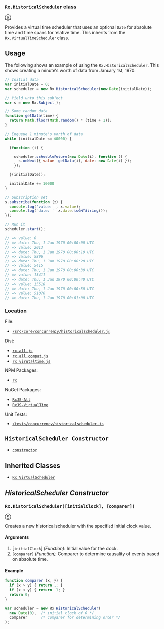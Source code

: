 ### `Rx.HistoricalScheduler` class
[&#x24C8;](https://github.com/Reactive-Extensions/RxJS/blob/master/src/core/concurrency/historicalscheduler.js "View in source")

Provides a virtual time scheduler that uses an optional `Date` for absolute time and time spans for relative time.  This inherits from the `Rx.VirtualTimeScheduler` class.

## Usage ##

The following shows an example of using the `Rx.HistoricalScheduler`.  This shows creating a minute's worth of data from January 1st, 1970.

```js
// Initial data
var initialDate = 0;
var scheduler = new Rx.HistoricalScheduler(new Date(initialDate));

// Yield unto this subject
var s = new Rx.Subject();

// Some random data
function getData(time) {
  return Math.floor(Math.random() * (time + 1));
}

// Enqueue 1 minute's worth of data
while (initialDate <= 60000) {

  (function (i) {

    scheduler.scheduleFuture(new Date(i), function () {
      s.onNext({ value: getData(i), date: new Date(i) });
    });

  }(initialDate));

  initialDate += 10000;
}

// Subscription set
s.subscribe(function (x) {
  console.log('value: ', x.value);
  console.log('date: ', x.date.toGMTString());
});

// Run it
scheduler.start();

// => value: 0
// => date: Thu, 1 Jan 1970 00:00:00 UTC
// => value: 2013
// => date: Thu, 1 Jan 1970 00:00:10 UTC
// => value: 5896
// => date: Thu, 1 Jan 1970 00:00:20 UTC
// => value: 5415
// => date: Thu, 1 Jan 1970 00:00:30 UTC
// => value: 13411
// => date: Thu, 1 Jan 1970 00:00:40 UTC
// => value: 15518
// => date: Thu, 1 Jan 1970 00:00:50 UTC
// => value: 51076
// => date: Thu, 1 Jan 1970 00:01:00 UTC
```

### Location

File:
- [`/src/core/concurrency/historicalscheduler.js`](https://github.com/Reactive-Extensions/RxJS/blob/master/src/core/concurrency/historicalscheduler.js)

Dist:
- [`rx.all.js`](https://github.com/Reactive-Extensions/RxJS/blob/master/dist/rx.all.js)
- [`rx.all.compat.js`](https://github.com/Reactive-Extensions/RxJS/blob/master/dist/rx.all.compat.js)
- [`rx.virutaltime.js`](https://github.com/Reactive-Extensions/RxJS/blob/master/dist/rx.virutaltime.js)

NPM Packages:
- [`rx`](https://www.npmjs.org/package/rx)

NuGet Packages:
- [`RxJS-All`](http://www.nuget.org/packages/RxJS-All/)
- [`RxJS-VirtualTime`](http://www.nuget.org/packages/RxJS-VirtualTime/)

Unit Tests:
- [`/tests/concurrency/historicalscheduler.js`](https://github.com/Reactive-Extensions/RxJS/blob/master/tests/observable/historicalscheduler.js)

## `HistoricalScheduler Constructor` ##
- [`constructor`](#rxhistoricalschedulerinitialclock-comparer)

## Inherited Classes ##
- [`Rx.VirtualScheduler`](https://github.com/Reactive-Extensions/RxJS/blob/master/doc/api/schedulers/virtualtimescheduler.md)

## _HistoricalScheduler Constructor_ ##

### `Rx.HistoricalScheduler([initialClock], [comparer])`
[&#x24C8;](https://github.com/Reactive-Extensions/RxJS/blob/master/src/core/concurrency/historicalscheduler.js "View in source")

Creates a new historical scheduler with the specified initial clock value.

#### Arguments
1. [`initialClock`] *(Function)*: Initial value for the clock.
2. [`comparer`] *(Function)*: Comparer to determine causality of events based on absolute time.

#### Example
```js
function comparer (x, y) {
  if (x > y) { return 1; }
  if (x < y) { return -1; }
  return 0;
}

var scheduler = new Rx.HistoricalScheduler(
  new Date(0),  /* initial clock of 0 */
  comparer      /* comparer for determining order */
);
```